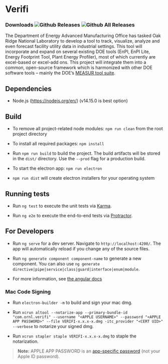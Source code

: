 # Verifi
### Downloads  ![Github Releases](https://img.shields.io/github/downloads/ORNL-AMO/VERIFI/latest/total.svg?label=Current%20Release)  ![Github All Releases](https://img.shields.io/github/downloads/ORNL-AMO/VERIFI/total.svg?label=All%20Time&colorB=afdffe)

The Department of Energy Advanced Manufacturing Office has tasked Oak Ridge National Laboratory to develop a tool to track, visualize, analyze and even forecast facility utility data in industrial settings. This tool will incorporate and expand on several existing DOE tools (EnPI, EnPI Lite, Energy Footprint Tool, Plant Energy Profiler), most of which currently are excel-based or excel-add ons. This project will integrate them into a common, open-source framework which is harmonized with other DOE software tools – mainly the DOE’s [MEASUR tool suite](https://github.com/ORNL-AMO/AMO-Tools-Desktop).

## Dependencies
- Node.js (https://nodejs.org/en/) (v14.15.0 is best option)


## Build
- To remove all project-related node modules: `npm run clean` from the root project directory

- To install all required packages: `npm install`

- Run `npm run build` to build the project. The build artifacts will be stored in the `dist/` directory. Use the `--prod` flag for a production build.

- To start the electron app: `npm run electron`

- `npm run dist` will create electron installers for your operating system


## Running tests

- Run `ng test` to execute the unit tests via [Karma](https://karma-runner.github.io).

- Run `ng e2e` to execute the end-to-end tests via [Protractor](http://www.protractortest.org/).


## For Developers
- Run `ng serve` for a dev server. Navigate to `http://localhost:4200/`. The app will automatically reload if you change any of the source files.

- Run `ng generate component component-name` to generate a new component. You can also use `ng generate directive|pipe|service|class|guard|interface|enum|module`.

- For more information, see [the angular docs](https://docs.angularjs.org/guide/component)


### Mac Code Signing
- Run `electron-builder -m` to build and sign your mac dmg.

- Run `xcrun altool --notarize-app --primary-bundle-id "com.ornl.verifi" --username "<APPLE USERNAME>" --password "<APPLE APP PASSWORD>" --file VERIFI-x.x.x-x.dmg -itc_provider "<CERT UID>" --verbose` to notarize your signed dmg.

- Run `xcrun stapler staple VERIFI-x.x.x-x.dmg` to staple the notarization. 

> **Note:** APPLE APP PASSWORD is an [app-specific password](https://support.apple.com/en-us/HT204397) (not your Apple ID password).